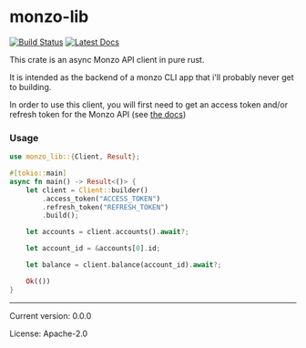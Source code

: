 
# monzo-lib

[![Build Status](https://travis-ci.org/danieleades/monzo-lib.svg?branch=master)](https://travis-ci.org/danieleades/monzo-lib)
[![Latest Docs](https://docs.rs/harbourmaster/badge.svg)](https://docs.rs/harbourmaster/)

This crate is an async Monzo API client in pure rust.

It is intended as the backend of a monzo CLI app that i'll probably
never get to building.

In order to use this client, you will first need to get an access token and/or refresh token for the Monzo API (see [the docs](https://docs.monzo.com/))

### Usage
```rust
use monzo_lib::{Client, Result};

#[tokio::main]
async fn main() -> Result<()> {
    let client = Client::builder()
        .access_token("ACCESS_TOKEN")
        .refresh_token("REFRESH_TOKEN")
        .build();

    let accounts = client.accounts().await?;

    let account_id = &accounts[0].id;

    let balance = client.balance(account_id).await?;

    Ok(())
}
```

---

Current version: 0.0.0

License: Apache-2.0

